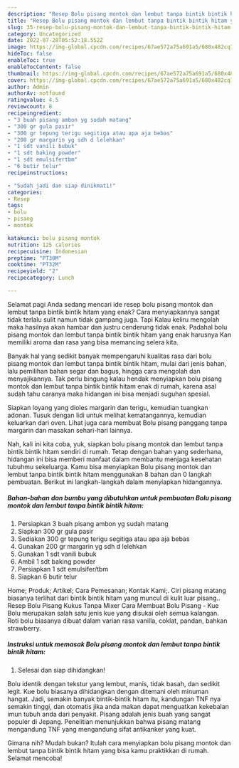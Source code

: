 ```yaml
---
description: "Resep Bolu pisang montok dan lembut tanpa bintik bintik hitam yang Enak , Enak"
title: "Resep Bolu pisang montok dan lembut tanpa bintik bintik hitam yang Enak , Enak"
slug: 35-resep-bolu-pisang-montok-dan-lembut-tanpa-bintik-bintik-hitam-yang-enak-enak
category: Uncategorized
date: 2022-07-28T05:52:18.552Z
image: https://img-global.cpcdn.com/recipes/67ae572a75a691a5/680x482cq70/bolu-pisang-montok-dan-lembut-tanpa-bintik-bintik-hitam-foto-resep-utama.jpg
hideToc: false
enableToc: true
enableTocContent: false
thumbnail: https://img-global.cpcdn.com/recipes/67ae572a75a691a5/680x482cq70/bolu-pisang-montok-dan-lembut-tanpa-bintik-bintik-hitam-foto-resep-utama.jpg
cover: https://img-global.cpcdn.com/recipes/67ae572a75a691a5/680x482cq70/bolu-pisang-montok-dan-lembut-tanpa-bintik-bintik-hitam-foto-resep-utama.jpg
author: Admin
authorAv: notfound
ratingvalue: 4.5
reviewcount: 8
recipeingredient:
- "3 buah pisang ambon yg sudah matang"
- "300 gr gula pasir"
- "300 gr tepung terigu segitiga atau apa aja bebas"
- "200 gr margarin yg sdh d lelehkan"
- "1 sdt vanili bubuk"
- "1 sdt baking powder"
- "1 sdt emulsifertbm"
- "6 butir telur"
recipeinstructions:

- "Sudah jadi dan siap dinikmati!"
categories:
- Resep
tags:
- bolu
- pisang
- montok

katakunci: bolu pisang montok 
nutrition: 125 calories
recipecuisine: Indonesian
preptime: "PT30M"
cooktime: "PT32M"
recipeyield: "2"
recipecategory: Lunch

---
```



Selamat pagi Anda sedang mencari ide resep bolu pisang montok dan lembut tanpa bintik bintik hitam yang enak? Cara menyiapkannya sangat tidak terlalu sulit namun tidak gampang juga. Tapi Kalau keliru mengolah maka hasilnya akan hambar dan justru cenderung tidak enak. Padahal bolu pisang montok dan lembut tanpa bintik bintik hitam yang enak harusnya Kan memiliki aroma dan rasa yang bisa memancing selera kita.


Banyak hal yang sedikit banyak mempengaruhi kualitas rasa dari bolu pisang montok dan lembut tanpa bintik bintik hitam, mulai dari jenis bahan, lalu pemilihan bahan segar dan bagus, hingga cara mengolah dan menyajikannya. Tak perlu bingung kalau hendak menyiapkan bolu pisang montok dan lembut tanpa bintik bintik hitam enak di rumah, karena asal sudah tahu caranya maka hidangan ini bisa menjadi suguhan spesial.

Siapkan loyang yang dioles margarin dan terigu, kemudian tuangkan adonan. Tusuk dengan lidi untuk melihat kematangannya, kemudian keluarkan dari oven. Lihat juga cara membuat Bolu pisang panggang tanpa margarin dan masakan sehari-hari lainnya.


Nah, kali ini kita coba, yuk, siapkan bolu pisang montok dan lembut tanpa bintik bintik hitam sendiri di rumah. Tetap dengan bahan yang sederhana, hidangan ini bisa memberi manfaat dalam membantu menjaga kesehatan tubuhmu sekeluarga. Kamu bisa menyiapkan Bolu pisang montok dan lembut tanpa bintik bintik hitam menggunakan 8 bahan dan 0 langkah pembuatan. Berikut ini langkah-langkah dalam menyiapkan hidangannya.

<!--inarticleads1-->

##### Bahan-bahan dan bumbu yang dibutuhkan untuk pembuatan Bolu pisang montok dan lembut tanpa bintik bintik hitam:

1. Persiapkan 3 buah pisang ambon yg sudah matang
1. Siapkan 300 gr gula pasir
1. Sediakan 300 gr tepung terigu segitiga atau apa aja bebas
1. Gunakan 200 gr margarin yg sdh d lelehkan
1. Gunakan 1 sdt vanili bubuk
1. Ambil 1 sdt baking powder
1. Persiapkan 1 sdt emulsifer/tbm
1. Siapkan 6 butir telur


Home; Produk; Artikel; Cara Pemesanan; Kontak Kami;. Ciri pisang matang biasanya terlihat dari bintik bintik hitam yang muncul di kulit luar pisang.. Resep Bolu Pisang Kukus Tanpa Mixer Cara Membuat Bolu Pisang - Kue Bolu merupakan salah satu jenis kue yang disukai oleh semua kalangan. Roti bolu biasanya dibuat dalam varian rasa vanilla, coklat, pandan, bahkan strawberry. 

<!--inarticleads2-->

##### Instruksi untuk memasak Bolu pisang montok dan lembut tanpa bintik bintik hitam:


1. Selesai dan siap dihidangkan!

Bolu identik dengan tekstur yang lembut, manis, tidak basah, dan sedikit legit. Kue bolu biasanya dihidangkan dengan ditemani oleh minuman hangat. Jadi, semakin banyak bintik-bintik hitam itu, kandungan TNF nya semakin tinggi, dan otomatis jika anda makan dapat menguatkan kekebalan imun tubuh anda dari penyakit. Pisang adalah jenis buah yang sangat populer di Jepang. Penelitian menunjukkan bahwa pisang matang mengandung TNF yang mengandung sifat antikanker yang kuat. 

Gimana nih? Mudah bukan? Itulah cara menyiapkan bolu pisang montok dan lembut tanpa bintik bintik hitam yang bisa kamu praktikkan di rumah. Selamat mencoba!
